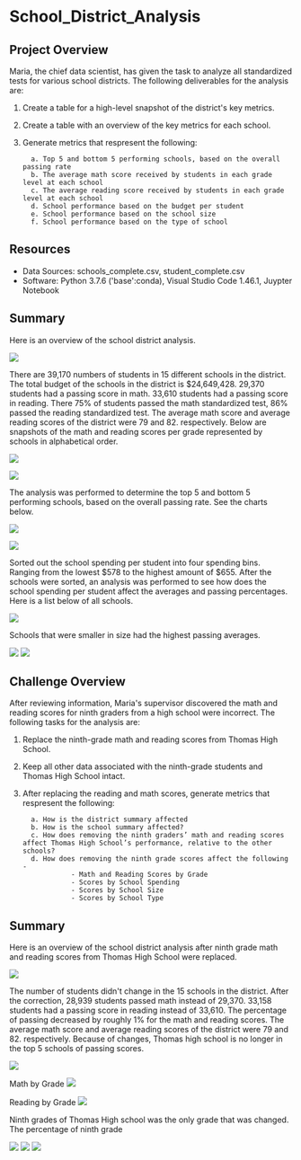 # School_District_Analysis

## Project Overview

Maria, the chief data scientist, has given the task to analyze all standardized tests for various school districts. The following deliverables for the analysis are:

1.  Create a table for a high-level snapshot of the district's key metrics.
2.  Create a table with an overview of the key metrics for each school.
3.  Generate metrics that respresent the following:

          a. Top 5 and bottom 5 performing schools, based on the overall passing rate
          b. The average math score received by students in each grade level at each school
          c. The average reading score received by students in each grade level at each school
          d. School performance based on the budget per student
          e. School performance based on the school size 
          f. School performance based on the type of school
          
## Resources
- Data Sources:  schools_complete.csv, student_complete.csv
- Software:  Python 3.7.6 ('base':conda), Visual Studio Code 1.46.1, Juypter Notebook

## Summary

Here is an overview of the school district analysis.

![](Images/district_summary.PNG)

There are 39,170 numbers of students in 15 different schools in the district. The total budget of the schools in the district is $24,649,428. 29,370 students had a passing score in math. 33,610 students had a passing score in reading. There 75% of students passed the math standardized test, 86% passed the reading standardized test. The average math score and average reading scores of the district were 79 and 82. respectively. Below are snapshots of the math and reading scores per grade represented by schools in alphabetical order.

![](Images/math_scores_by_grade.PNG)

![](Images/reading_scores_by_grade.PNG)

The analysis was performed to determine the top 5 and bottom 5 performing schools, based on the overall passing rate. See the charts below. 

![](Images/top_5.PNG)

![](Images/bottom_5.PNG)

Sorted out the school spending per student into four spending bins. Ranging from the lowest $578 to the highest amount of $655. After the schools were sorted, an analysis was performed to see how does the school spending per student affect the averages and passing percentages. Here is a list below of all schools.

![](Images/spending_ranges_py.PNG)

Schools that were smaller in size had the highest passing averages. 

![](Images/school_size.PNG)
![](Images/school_type_py.PNG)



## Challenge Overview

After reviewing information, Maria's supervisor discovered the math and reading scores for ninth graders from a high school were incorrect. The following tasks for the analysis are:

1.  Replace the ninth-grade math and reading scores from Thomas High School.
2.  Keep all other data associated with the ninth-grade students and Thomas High School intact.
3.  After replacing the reading and math scores, generate metrics that respresent the following:

          a. How is the district summary affected
          b. How is the school summary affected?
          c. How does removing the ninth graders’ math and reading scores affect Thomas High School’s performance, relative to the other schools?
          d. How does removing the ninth grade scores affect the following -
                    - Math and Reading Scores by Grade 
                    - Scores by School Spending 
                    - Scores by School Size 
                    - Scores by School Type
         
## Summary
  
Here is an overview of the school district analysis after ninth grade math and reading scores from Thomas High School were replaced. 
  
![](Images/overall_challenge.PNG)

The number of students didn't change in the 15 schools in the district. After the correction, 28,939 students passed math instead of 29,370. 33,158 students had a passing score in reading instead of 33,610. The percentage of passing decreased by roughly 1% for the math and reading scores. The average math score and average reading scores of the district were 79 and 82. respectively. Because of changes, Thomas high school is no longer in the top 5 schools of passing scores. 

![](Images/top_5_challenge.PNG)

Math by Grade
![](Images/challenge_math_by_grade.PNG)

Reading by Grade
![](Images/challenge_by_grade.PNG)

Ninth grades of Thomas High school was the only grade that was changed.  The percentage of ninth grade 

![](Images/spending_ranges.PNG)
![](Images/school_size_challenge.PNG)
![](Images/school_type.PNG)
